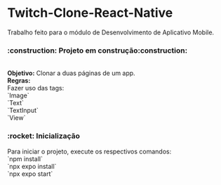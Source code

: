 # Twitch-Clone-React-Native
Trabalho feito para o módulo de Desenvolvimento de Aplicativo Mobile.

<h3>:construction: Projeto em construção:construction:</h3>
<br><strong>Objetivo:</strong> Clonar a duas páginas de um app.
<br><strong>Regras:</strong>
<br>Fazer uso das tags:
<br>`Image`
<br>`Text`
<br>`TextInput`
<br>`View`

<h3>:rocket: Inicialização</h3>
Para iniciar o projeto, execute os respectivos comandos:
<br>`npm install`
<br>`npx expo install`
<br>`npx expo start`
